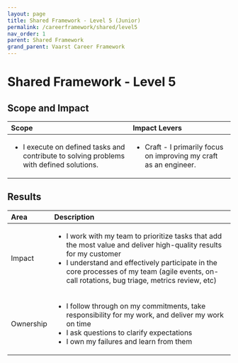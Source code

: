```yaml
---
layout: page
title: Shared Framework - Level 5 (Junior)
permalink: /careerframework/shared/level5
nav_order: 1
parent: Shared Framework
grand_parent: Vaarst Career Framework
---
```


# Shared Framework - Level 5

## Scope and Impact

| Scope        | Impact Levers     |
|:-------------|:------------------|
|<ul><li>I execute on defined tasks and contribute to solving problems with defined solutions.</li></ul> |<ul><li>Craft - I primarily focus on improving my craft as an engineer.</li></ul>|

## Results

|Area          | Description       |
|:-------------|:------------------|
| Impact|<ul><li>I work with my team to prioritize tasks that add the most value and deliver high-quality results for my customer</li><li>I understand and effectively participate in the core processes of my team (agile events, on-call rotations, bug triage, metrics review, etc)</li></ul>|
|Ownership|<ul><li>I follow through on my commitments, take responsibility for my work, and deliver my work on time</li><li>I ask questions to clarify expectations </li><li>I own my failures and learn from them</li></ul>|
